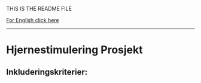 THIS IS THE README FILE 

[For English click here](https://github.com/uitpsypro/brain-stimulation/blob/main/info-nor.md)

---- 

# Hjernestimulering Prosjekt




## Inkluderingskriterier: 



